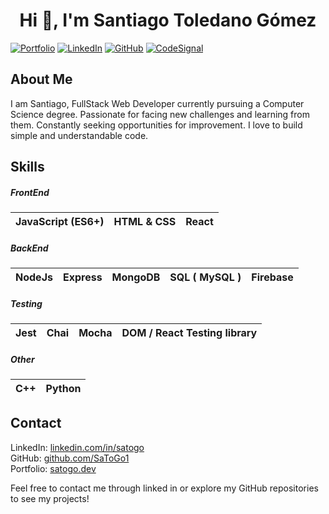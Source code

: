 <h1 align="center">Hi 👋, I'm Santiago Toledano Gómez</h1>  

[![Portfolio](https://img.shields.io/badge/-Portfolio-lightcoral?style=flat-square&logo=web&link=https://satogo.dev)](https://satogo.dev)
[![LinkedIn](https://img.shields.io/badge/-LinkedIn-blue?style=flat-square&logo=linkedin&logoColor=white&link=https://linkedin.com/in/satogo)](https://linkedin.com/in/satogo)
[![GitHub](https://img.shields.io/badge/-GitHub-black?style=flat-square&logo=github&logoColor=white&link=https://github.com/SaToGo1)](https://github.com/SaToGo1)
[![CodeSignal](https://img.shields.io/badge/-CodeSignal-lightblue?style=flat-square&logo=codesignal&logoColor=white&link=https://app.codesignal.com/profile/santiago_x7i)](https://app.codesignal.com/profile/santiago_x7i)

## About Me
I am Santiago, FullStack Web Developer currently pursuing a Computer Science degree.
Passionate for facing new challenges and learning from them. Constantly seeking opportunities for improvement. 
I love to build simple and understandable code.

## Skills
##### FrontEnd
| JavaScript (ES6+)  | HTML & CSS | React |
| ------------------ | ---------- | ----- |
##### BackEnd
|  NodeJs  | Express | MongoDB | SQL ( MySQL ) | Firebase |
| -------- | ------- | ------- |-------------- | -------- |
##### Testing
|  Jest  | Chai | Mocha | DOM / React Testing library |
| ------ | ---- | ----- | --------------------------- |
##### Other
|  C++  | Python |
| ----- | ------ |

## Contact
LinkedIn: [linkedin.com/in/satogo](https://linkedin.com/in/satogo)  
GitHub: [github.com/SaToGo1](https://github.com/SaToGo1)  
Portfolio: [satogo.dev](satogo.dev)

Feel free to contact me through linked in or explore my GitHub repositories to see my projects!
